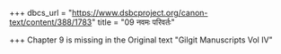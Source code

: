 +++
dbcs_url = "https://www.dsbcproject.org/canon-text/content/388/1783"
title = "09 नवमः परिवर्तः"

+++
Chapter 9 is missing in the Original text "Gilgit Manuscripts Vol IV"
